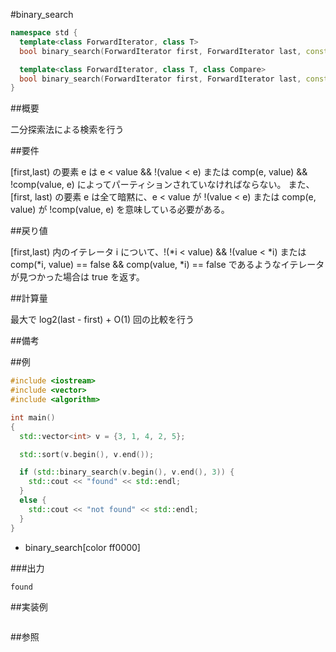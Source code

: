 #binary_search
```cpp
namespace std {
  template<class ForwardIterator, class T>
  bool binary_search(ForwardIterator first, ForwardIterator last, const T& value);

  template<class ForwardIterator, class T, class Compare>
  bool binary_search(ForwardIterator first, ForwardIterator last, const T& value, Compare comp);
}
```

##概要

二分探索法による検索を行う



##要件

[first,last) の要素 e は e < value && !(value < e) または comp(e, value) && !comp(value, e) によってパーティションされていなければならない。
また、[first, last) の要素 e は全て暗黙に、e < value が !(value < e) または comp(e, value) が !comp(value, e) を意味している必要がある。


##戻り値

[first,last) 内のイテレータ i について、!(*i < value) && !(value < *i) または comp(*i, value) == false && comp(value, *i) == false であるようなイテレータが見つかった場合は true を返す。


##計算量

最大で log2(last - first) + O(1) 回の比較を行う


##備考



##例

```cpp
#include <iostream>
#include <vector>
#include <algorithm>

int main()
{
  std::vector<int> v = {3, 1, 4, 2, 5};

  std::sort(v.begin(), v.end());

  if (std::binary_search(v.begin(), v.end(), 3)) {
    std::cout << "found" << std::endl;
  }
  else {
    std::cout << "not found" << std::endl;
  }
}
```
* binary_search[color ff0000]

###出力

```cpp
found
```

##実装例

```cpp
```

##参照
```